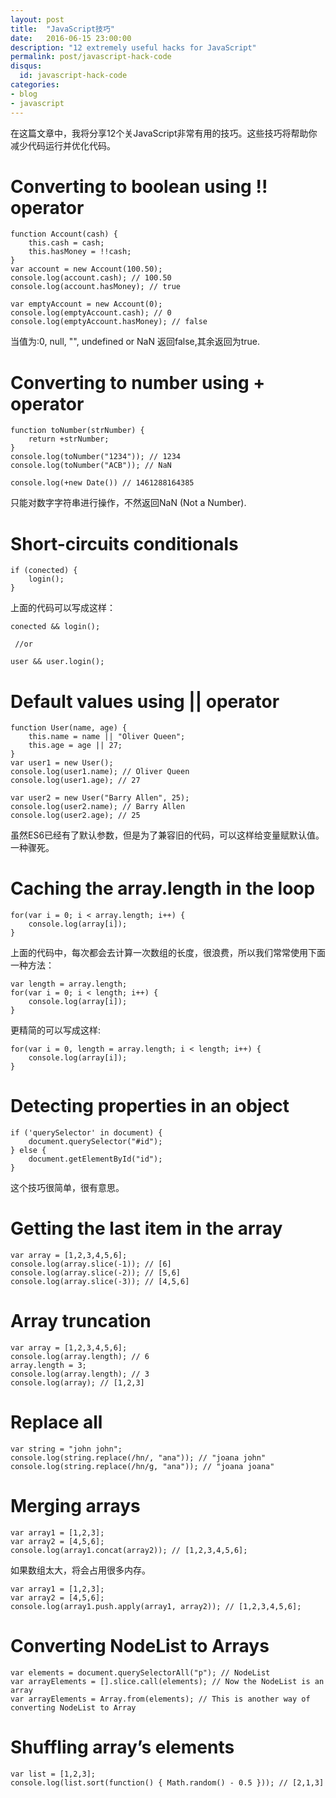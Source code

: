 ```yaml
---
layout: post
title:  "JavaScript技巧"
date:   2016-06-15 23:00:00
description: "12 extremely useful hacks for JavaScript"
permalink: post/javascript-hack-code
disqus:
  id: javascript-hack-code
categories:
- blog
- javascript
---
```


在这篇文章中，我将分享12个关JavaScript非常有用的技巧。这些技巧将帮助你减少代码运行并优化代码。<br>

Converting to boolean using !! operator
========================================

```
function Account(cash) {
    this.cash = cash;
    this.hasMoney = !!cash;
}
var account = new Account(100.50);
console.log(account.cash); // 100.50
console.log(account.hasMoney); // true

var emptyAccount = new Account(0);
console.log(emptyAccount.cash); // 0
console.log(emptyAccount.hasMoney); // false
```

当值为:0, null, "", undefined or NaN 返回false,其余返回为true. <br>

Converting to number using + operator
=====================================

```
function toNumber(strNumber) {
    return +strNumber;
}
console.log(toNumber("1234")); // 1234
console.log(toNumber("ACB")); // NaN

console.log(+new Date()) // 1461288164385
```
只能对数字字符串进行操作，不然返回NaN (Not a Number).

Short-circuits conditionals
==========================

```
if (conected) {
    login();
}
```

上面的代码可以写成这样：<br>

```
conected && login();

 //or

user && user.login();
```

Default values using || operator
===============================

```
function User(name, age) {
    this.name = name || "Oliver Queen";
    this.age = age || 27;
}
var user1 = new User();
console.log(user1.name); // Oliver Queen
console.log(user1.age); // 27

var user2 = new User("Barry Allen", 25);
console.log(user2.name); // Barry Allen
console.log(user2.age); // 25
```

虽然ES6已经有了默认参数，但是为了兼容旧的代码，可以这样给变量赋默认值。一种骤死。<br>

Caching the array.length in the loop
====================================

```
for(var i = 0; i < array.length; i++) {
    console.log(array[i]);
}
```

上面的代码中，每次都会去计算一次数组的长度，很浪费，所以我们常常使用下面一种方法：<br>

```
var length = array.length;
for(var i = 0; i < length; i++) {
    console.log(array[i]);
}
```

更精简的可以写成这样: <br>

```
for(var i = 0, length = array.length; i < length; i++) {
    console.log(array[i]);
}
```

Detecting properties in an object
================================

```
if ('querySelector' in document) {
    document.querySelector("#id");
} else {
    document.getElementById("id");
}
```

这个技巧很简单，很有意思。<br>

Getting the last item in the array
=================================

```
var array = [1,2,3,4,5,6];
console.log(array.slice(-1)); // [6]
console.log(array.slice(-2)); // [5,6]
console.log(array.slice(-3)); // [4,5,6]
```

Array truncation
================

```
var array = [1,2,3,4,5,6];
console.log(array.length); // 6
array.length = 3;
console.log(array.length); // 3
console.log(array); // [1,2,3]
```

Replace all
===========

```
var string = "john john";
console.log(string.replace(/hn/, "ana")); // "joana john"
console.log(string.replace(/hn/g, "ana")); // "joana joana"
```

Merging arrays
==============

```
var array1 = [1,2,3];
var array2 = [4,5,6];
console.log(array1.concat(array2)); // [1,2,3,4,5,6];
```

如果数组太大，将会占用很多内存。<br>

```
var array1 = [1,2,3];
var array2 = [4,5,6];
console.log(array1.push.apply(array1, array2)); // [1,2,3,4,5,6];
```

Converting NodeList to Arrays
=============================

```
var elements = document.querySelectorAll("p"); // NodeList
var arrayElements = [].slice.call(elements); // Now the NodeList is an array
var arrayElements = Array.from(elements); // This is another way of converting NodeList to Array
```

Shuffling array’s elements
==========================

```
var list = [1,2,3];
console.log(list.sort(function() { Math.random() - 0.5 })); // [2,1,3]
```
